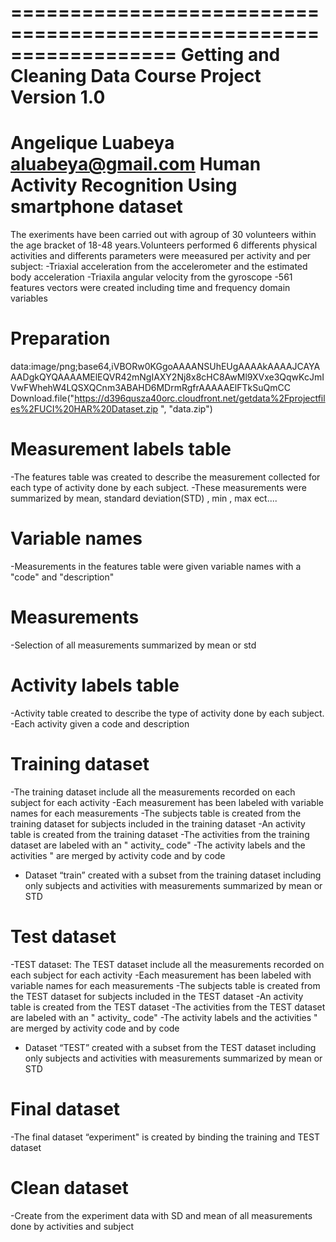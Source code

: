 ==================================================================
Getting and Cleaning Data Course Project
Version 1.0
==================================================================
Angelique Luabeya
aluabeya@gmail.com
Human Activity Recognition Using smartphone dataset
==================================================================
The exeriments have been carried out with agroup of 30 volunteers within the age bracket of 18-48 years.Volunteers performed 6 differents physical activities and differents parameters were meeasured per activity and per subject:
-Triaxial acceleration from the accelerometer and the estimated body acceleration
-Triaxila angular velocity from the gyroscope
-561 features vectors were created including time and frequency domain variables

Preparation
===========
data:image/png;base64,iVBORw0KGgoAAAANSUhEUgAAAAkAAAAJCAYAAADgkQYQAAAAMElEQVR42mNgIAXY2Nj8x8cHC8AwMl9XVxe3QqwKcJmIVwFWhehW4LQSXQCnm3ABAHD6MDrmRgfrAAAAAElFTkSuQmCC
Download.file("https://d396qusza40orc.cloudfront.net/getdata%2Fprojectfiles%2FUCI%20HAR%20Dataset.zip ", "data.zip")

Measurement labels table
==================

-The features table was created to describe the measurement collected for
each type of activity done by each subject. 
-These measurements were summarized by mean, standard deviation(STD) , min , max ect....

Variable names
==============

-Measurements in the features table were given variable names with a "code" and "description" 

Measurements
============
-Selection of all measurements summarized by mean or std 

Activity labels table
=====================

-Activity table created to describe the type of activity done by each subject. 
-Each activity  given a code and description

Training dataset
================
-The training dataset include all the measurements recorded on each
subject for each activity
-Each measurement has been labeled with variable names for each measurements
-The subjects table is created from  the training dataset for subjects included in the training dataset
-An activity table is created from the training dataset
-The activities from the training dataset are labeled with an " activity_ code"
-The activity labels and the activities " are merged by activity code and by
code
- Dataset “train”  created with a subset from the training dataset including only subjects and activities with  measurements summarized by mean or STD 

Test dataset
============
-TEST dataset:
The TEST dataset include all the measurements recorded on each
subject for each activity
-Each measurement has been labeled with variable names for each measurements
-The subjects table is created from  the TEST dataset for subjects included in the TEST dataset
-An activity table is created from the TEST dataset
-The activities from the TEST dataset are labeled with an " activity_ code"
-The activity labels and the activities " are merged by activity code and by
code
- Dataset “TEST”  created with a subset from the TEST dataset including only subjects and activities with measurements summarized by mean or STD 

Final dataset
=============
-The final dataset “experiment"  is created by binding the training and TEST dataset

Clean dataset
==============
-Create from the experiment data with SD and mean of all measurements done by activities and subject






